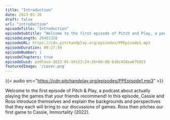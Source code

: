 ```yaml
---
title: "Introduction"
date: 2023-01-16
draft: false
url: "introduction"
episodeTitle: "Introduction"
episodeSubtitle: "Welcome to the first episode of Pitch and Play, a podcast about actually playing the games that your friends recommend!"
episodeLength: 20451328
episodeURL: https://cdn.pitchandplay.org/episodes/PPEpisode1.mp3
episodeDuration: 00:27:59
episodeNumber: 1
episodeChapters: true
episodeGuid: podlove-2023-01-16t23:24:26+00:00-b10c458ea67b923
featuredImage: '/cover.png'
---
```


{{< audio src="https://cdn.pitchandplay.org/episodes/PPEpisode1.mp3" >}}

Welcome to the first episode of Pitch & Play, a podcast about actually playing the games that your friends recommend! In this episode, Cassie and Ross introduce themselves and explain the backgrounds and perspectives that they each will bring to our discussions of games. Ross then pitches our first game to Cassie, Immortality (2022).